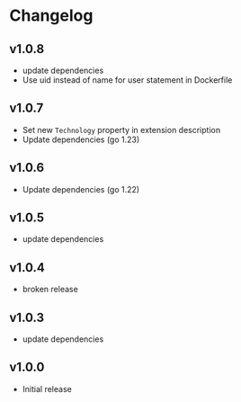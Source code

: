 # Changelog

## v1.0.8

- update dependencies
- Use uid instead of name for user statement in Dockerfile

## v1.0.7

- Set new `Technology` property in extension description
- Update dependencies (go 1.23)

## v1.0.6

- Update dependencies (go 1.22)

## v1.0.5

 - update dependencies

## v1.0.4

 - broken release

## v1.0.3

 - update dependencies

## v1.0.0

 - Initial release
